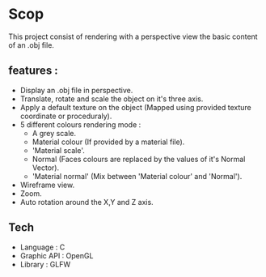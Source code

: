 # Scop

This project consist of rendering with a perspective view the basic content of an .obj file.

## features :
- Display an .obj file in perspective.
- Translate, rotate and scale the object on it's three axis.
- Apply a default texture on the object (Mapped using provided texture coordinate or proceduraly).
- 5 different colours rendering mode :
  - A grey scale.
  - Material colour (If provided by a material file).
  - 'Material scale'.
  - Normal (Faces colours are replaced by the values of it's Normal Vector).
  - 'Material normal' (Mix between 'Material colour' and 'Normal').
- Wireframe view.
- Zoom.
- Auto rotation around the X,Y and Z axis.

## Tech
- Language : C
- Graphic API : OpenGL
- Library : GLFW

